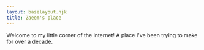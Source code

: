```yaml
---
layout: baselayout.njk
title: Zaeem's place
---
```


Welcome to my little corner of the internet! A place I've been trying to make for over a decade.